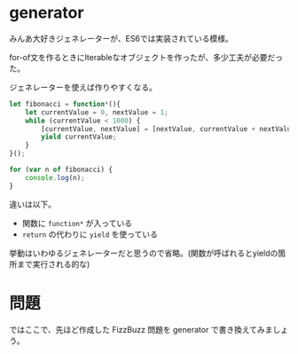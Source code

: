 # generator

みんあ大好きジェネレーターが、ES6では実装されている模様。

for-of文を作るときにIterableなオブジェクトを作ったが、多少工夫が必要だった。

ジェネレーターを使えば作りやすくなる。

```javascript
let fibonacci = function*(){
    let currentValue = 0, nextValue = 1;
    while (currentValue < 1000) {
        [currentValue, nextValue] = [nextValue, currentValue + nextValue];
        yield currentValue;
    }
}();

for (var n of fibonacci) {
    console.log(n);
}
```

違いは以下。

* 関数に `function*` が入っている
* `return` の代わりに `yield` を使っている


挙動はいわゆるジェネレーターだと思うので省略。(関数が呼ばれるとyieldの箇所まで実行される的な)

# 問題

ではここで、先ほど作成した FizzBuzz 問題を generator で書き換えてみましょう。
